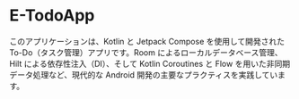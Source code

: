 # E-TodoApp
このアプリケーションは、Kotlin と Jetpack Compose を使用して開発された To-Do（タスク管理）アプリです。Room によるローカルデータベース管理、Hilt による依存性注入（DI）、そして Kotlin Coroutines と Flow を用いた非同期データ処理など、現代的な Android 開発の主要なプラクティスを実践しています。
